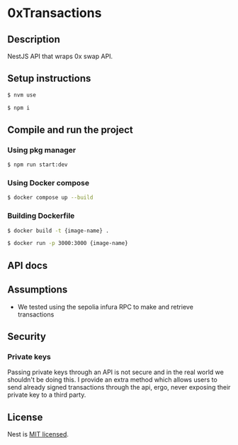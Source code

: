 # 0xTransactions
## Description
NestJS API that wraps 0x swap API. 

## Setup instructions
```bash
$ nvm use

$ npm i
```

## Compile and run the project
### Using pkg manager
```bash
$ npm run start:dev
```

### Using Docker compose
```bash
$ docker compose up --build
```

### Building Dockerfile
```bash
$ docker build -t {image-name} .

$ docker run -p 3000:3000 {image-name}
```

## API docs


## Assumptions

- We tested using the sepolia infura RPC to make and retrieve transactions

## Security
### Private keys

Passing private keys through an API is not secure and in the real world we shouldn't be doing this. I provide an extra method which allows users to send already signed transactions through the api, ergo, never exposing their private key to a third party.

## License

Nest is [MIT licensed](https://github.com/nestjs/nest/blob/master/LICENSE).
